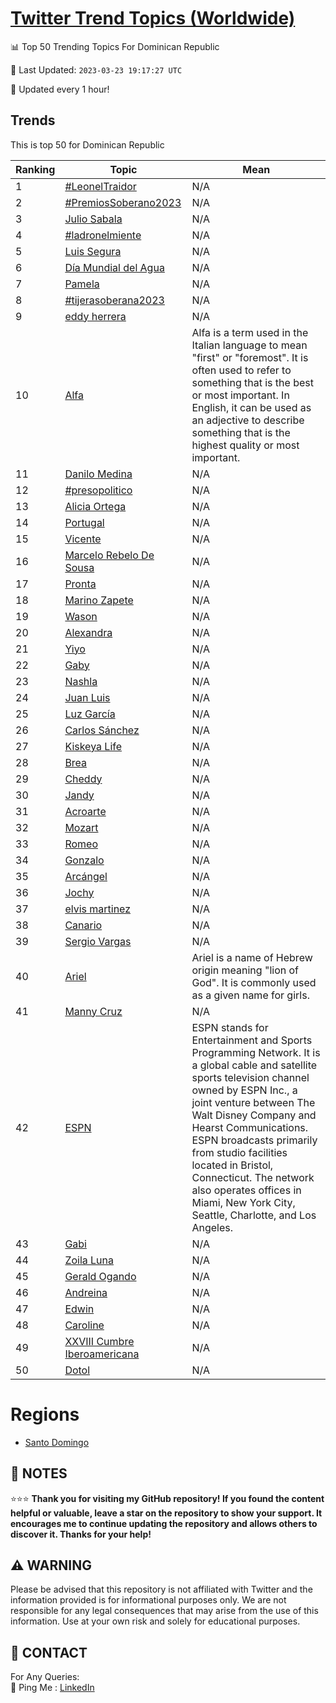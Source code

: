 [Twitter Trend Topics (Worldwide)](https://github.com/ErcinDedeoglu/Twitter-Trend-Topics)
==========


📊 Top 50 Trending Topics For Dominican Republic

📆 Last Updated: `2023-03-23 19:17:27 UTC`

🔧 Updated every 1 hour!


## Trends

This is top 50 for Dominican Republic

| Ranking | Topic | Mean |
| ------- | ------------ | ------------ |
| 1 | [#LeonelTraidor](http://twitter.com/search?q=%23LeonelTraidor) | N/A |
| 2 | [#PremiosSoberano2023](http://twitter.com/search?q=%23PremiosSoberano2023) | N/A |
| 3 | [Julio Sabala](http://twitter.com/search?q=Julio+Sabala) | N/A |
| 4 | [#ladronelmiente](http://twitter.com/search?q=%23ladronelmiente) | N/A |
| 5 | [Luis Segura](http://twitter.com/search?q=Luis+Segura) | N/A |
| 6 | [Día Mundial del Agua](http://twitter.com/search?q=D%c3%ada+Mundial+del+Agua) | N/A |
| 7 | [Pamela](http://twitter.com/search?q=Pamela) | N/A |
| 8 | [#tijerasoberana2023](http://twitter.com/search?q=%23tijerasoberana2023) | N/A |
| 9 | [eddy herrera](http://twitter.com/search?q=eddy+herrera) | N/A |
| 10 | [Alfa](http://twitter.com/search?q=Alfa) | Alfa is a term used in the Italian language to mean "first" or "foremost". It is often used to refer to something that is the best or most important. In English, it can be used as an adjective to describe something that is the highest quality or most important. |
| 11 | [Danilo Medina](http://twitter.com/search?q=Danilo+Medina) | N/A |
| 12 | [#presopolitico](http://twitter.com/search?q=%23presopolitico) | N/A |
| 13 | [Alicia Ortega](http://twitter.com/search?q=Alicia+Ortega) | N/A |
| 14 | [Portugal](http://twitter.com/search?q=Portugal) | N/A |
| 15 | [Vicente](http://twitter.com/search?q=Vicente) | N/A |
| 16 | [Marcelo Rebelo De Sousa](http://twitter.com/search?q=Marcelo+Rebelo+De+Sousa) | N/A |
| 17 | [Pronta](http://twitter.com/search?q=Pronta) | N/A |
| 18 | [Marino Zapete](http://twitter.com/search?q=Marino+Zapete) | N/A |
| 19 | [Wason](http://twitter.com/search?q=Wason) | N/A |
| 20 | [Alexandra](http://twitter.com/search?q=Alexandra) | N/A |
| 21 | [Yiyo](http://twitter.com/search?q=Yiyo) | N/A |
| 22 | [Gaby](http://twitter.com/search?q=Gaby) | N/A |
| 23 | [Nashla](http://twitter.com/search?q=Nashla) | N/A |
| 24 | [Juan Luis](http://twitter.com/search?q=Juan+Luis) | N/A |
| 25 | [Luz García](http://twitter.com/search?q=Luz+Garc%c3%ada) | N/A |
| 26 | [Carlos Sánchez](http://twitter.com/search?q=Carlos+S%c3%a1nchez) | N/A |
| 27 | [Kiskeya Life](http://twitter.com/search?q=Kiskeya+Life) | N/A |
| 28 | [Brea](http://twitter.com/search?q=Brea) | N/A |
| 29 | [Cheddy](http://twitter.com/search?q=Cheddy) | N/A |
| 30 | [Jandy](http://twitter.com/search?q=Jandy) | N/A |
| 31 | [Acroarte](http://twitter.com/search?q=Acroarte) | N/A |
| 32 | [Mozart](http://twitter.com/search?q=Mozart) | N/A |
| 33 | [Romeo](http://twitter.com/search?q=Romeo) | N/A |
| 34 | [Gonzalo](http://twitter.com/search?q=Gonzalo) | N/A |
| 35 | [Arcángel](http://twitter.com/search?q=Arc%c3%a1ngel) | N/A |
| 36 | [Jochy](http://twitter.com/search?q=Jochy) | N/A |
| 37 | [elvis martinez](http://twitter.com/search?q=elvis+martinez) | N/A |
| 38 | [Canario](http://twitter.com/search?q=Canario) | N/A |
| 39 | [Sergio Vargas](http://twitter.com/search?q=Sergio+Vargas) | N/A |
| 40 | [Ariel](http://twitter.com/search?q=Ariel) | Ariel is a name of Hebrew origin meaning "lion of God". It is commonly used as a given name for girls. |
| 41 | [Manny Cruz](http://twitter.com/search?q=Manny+Cruz) | N/A |
| 42 | [ESPN](http://twitter.com/search?q=ESPN) | ESPN stands for Entertainment and Sports Programming Network. It is a global cable and satellite sports television channel owned by ESPN Inc., a joint venture between The Walt Disney Company and Hearst Communications. ESPN broadcasts primarily from studio facilities located in Bristol, Connecticut. The network also operates offices in Miami, New York City, Seattle, Charlotte, and Los Angeles. |
| 43 | [Gabi](http://twitter.com/search?q=Gabi) | N/A |
| 44 | [Zoila Luna](http://twitter.com/search?q=Zoila+Luna) | N/A |
| 45 | [Gerald Ogando](http://twitter.com/search?q=Gerald+Ogando) | N/A |
| 46 | [Andreina](http://twitter.com/search?q=Andreina) | N/A |
| 47 | [Edwin](http://twitter.com/search?q=Edwin) | N/A |
| 48 | [Caroline](http://twitter.com/search?q=Caroline) | N/A |
| 49 | [XXVIII Cumbre Iberoamericana](http://twitter.com/search?q=XXVIII+Cumbre+Iberoamericana) | N/A |
| 50 | [Dotol](http://twitter.com/search?q=Dotol) | N/A |



# Regions

* [Santo Domingo](</Dominican Republic/Santo Domingo.md>)



## 📝 NOTES

⭐⭐⭐ **Thank you for visiting my GitHub repository! If you found the content helpful or valuable, leave a star on the repository to show your support. It encourages me to continue updating the repository and allows others to discover it. Thanks for your help!**


## ⚠️ WARNING

Please be advised that this repository is not affiliated with Twitter and the information provided is for informational purposes only. We are not responsible for any legal consequences that may arise from the use of this information. Use at your own risk and solely for educational purposes.


## 📨 CONTACT

 For Any Queries:  
            🏓 Ping Me : [LinkedIn](https://www.linkedin.com/in/ercindedeoglu/)
